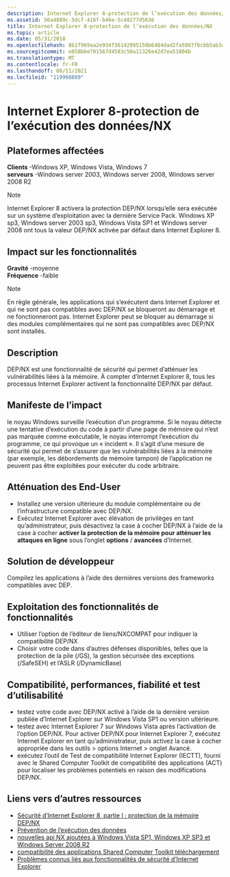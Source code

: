```yaml
---
description: Internet Explorer 8-protection de l’exécution des données/NX
ms.assetid: 56a4889c-5dcf-416f-b46e-5c48277d5636
title: Internet Explorer 8-protection de l’exécution des données/NX
ms.topic: article
ms.date: 05/31/2018
ms.openlocfilehash: 8b1f969aa2e934f36142995150b6484dad2fa5067f6cbb5ab3a947055af375ed
ms.sourcegitcommit: e858bbe701567d4583c50a11326e42d7ea51804b
ms.translationtype: MT
ms.contentlocale: fr-FR
ms.lasthandoff: 08/11/2021
ms.locfileid: "119998889"
---
```

# <a name="internet-explorer-8---data-execution-protectionnx"></a>Internet Explorer 8-protection de l’exécution des données/NX

## <a name="affected-platforms"></a>Plateformes affectées

 **Clients** -Windows XP, Windows Vista, Windows 7  
**serveurs** -Windows server 2003, Windows server 2008, Windows server 2008 R2  










> [!Note]  
> Internet Explorer 8 activera la protection DEP/NX lorsqu’elle sera exécutée sur un système d’exploitation avec la dernière Service Pack. Windows XP sp3, Windows server 2003 sp3, Windows Vista SP1 et Windows server 2008 ont tous la valeur DEP/NX activée par défaut dans Internet Explorer 8.

 

## <a name="feature-impact"></a>Impact sur les fonctionnalités

**Gravité** -moyenne  
**Fréquence** -faible  

> [!Note]  
> En règle générale, les applications qui s’exécutent dans Internet Explorer et qui ne sont pas compatibles avec DEP/NX se bloqueront au démarrage et ne fonctionneront pas. Internet Explorer peut se bloquer au démarrage si des modules complémentaires qui ne sont pas compatibles avec DEP/NX sont installés.

 

## <a name="description"></a>Description

DEP/NX est une fonctionnalité de sécurité qui permet d’atténuer les vulnérabilités liées à la mémoire. À compter d’Internet Explorer 8, tous les processus Internet Explorer activent la fonctionnalité DEP/NX par défaut.

## <a name="manifestation-of-impact"></a>Manifeste de l’impact

le noyau Windows surveille l’exécution d’un programme. Si le noyau détecte une tentative d’exécution du code à partir d’une page de mémoire qui n’est pas marquée comme exécutable, le noyau interrompt l’exécution du programme, ce qui provoque un « incident ». Il s’agit d’une mesure de sécurité qui permet de s’assurer que les vulnérabilités liées à la mémoire (par exemple, les débordements de mémoire tampon) de l’application ne peuvent pas être exploitées pour exécuter du code arbitraire.

## <a name="end-user-mitigation"></a>Atténuation des End-User

-   Installez une version ultérieure du module complémentaire ou de l’infrastructure compatible avec DEP/NX.
-   Exécutez Internet Explorer avec élévation de privilèges en tant qu’administrateur, puis désactivez la case à cocher DEP/NX à l’aide de la case à cocher **activer la protection de la mémoire pour atténuer les attaques en ligne** sous l’onglet **options**  /  **avancées** d’Internet.

## <a name="developer-solution"></a>Solution de développeur

Compilez les applications à l’aide des dernières versions des frameworks compatibles avec DEP.

## <a name="leveraging-feature-capabilities"></a>Exploitation des fonctionnalités de fonctionnalités

-   Utiliser l’option de l’éditeur de liens/NXCOMPAT pour indiquer la compatibilité DEP/NX
-   Choisir votre code dans d’autres défenses disponibles, telles que la protection de la pile (/GS), la gestion sécurisée des exceptions (/SafeSEH) et l’ASLR (/DynamicBase)

## <a name="compatibility-performance-reliability-and-usability-testing"></a>Compatibilité, performances, fiabilité et test d’utilisabilité

-   testez votre code avec DEP/NX activé à l’aide de la dernière version publiée d’Internet Explorer sur Windows Vista SP1 ou version ultérieure.
-   testez avec Internet Explorer 7 sur Windows Vista après l’activation de l’option DEP/NX. Pour activer DEP/NX pour Internet Explorer 7, exécutez Internet Explorer en tant qu’administrateur, puis activez la case à cocher appropriée dans les outils > options Internet > onglet Avancé.
-   exécutez l’outil de Test de compatibilité Internet Explorer (IECTT), fourni avec le Shared Computer Toolkit de compatibilité des applications (ACT) pour localiser les problèmes potentiels en raison des modifications DEP/NX.

## <a name="links-to-other-resources"></a>Liens vers d’autres ressources

-   [Sécurité d’Internet Explorer 8, partie I : protection de la mémoire DEP/NX](/archive/blogs/ie/)
-   [Prévention de l’exécution des données](../memory/data-execution-prevention.md)
-   [nouvelles api NX ajoutées à Windows Vista SP1, Windows XP SP3 et Windows Server 2008 R2](/archive/blogs/michael_howard/)
-   [compatibilité des applications Shared Computer Toolkit téléchargement](/windows-hardware/get-started/adk-install)
-   [Problèmes connus liés aux fonctionnalités de sécurité d’Internet Explorer](/previous-versions/windows/it-pro/windows-7/cc722079(v=ws.10))

 

 
